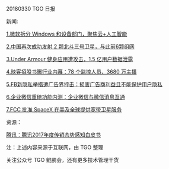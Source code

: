 20180330 TGO 日报

新闻:

[1.微软拆分 Windows 和设备部门，聚焦云+人工智能](http://tech.163.com/18/0330/07/DE4LR1RL00097U7T.html)

[2.中国再次成功发射 2 颗北斗三号卫星，与此前6颗组网](http://tech.163.com/18/0330/07/DE4M93SE00097U81.html)

[3.Under Armour 健身应用遭攻击，1.5 亿用户数据泄露](http://tech.qq.com/a/20180330/004044.htm)

[4.映客招股书曝行业内幕：78 个监控人员、3680 万主播](http://tech.sina.com.cn/i/2018-03-30/doc-ifystnqv2210496.shtml)

[5.FB新隐私举措遭广告界抨击：损害广告商利益且不能保护用户隐私](http://tech.qq.com/a/20180330/019058.htm)

[6.企业微信重磅功能内测：企业微信与微信消息互通](http://tech.qq.com/a/20180330/007855.htm)

[7.FCC 批准 SpaceX 在美及全球提供宽带卫星服务](http://tech.sina.com.cn/it/2018-03-30/doc-ifyssmmc5189288.shtml)

资源：

[腾讯：腾讯2017年度传销态势感知白皮书](https://slab.qq.com/news/authority/1745.html)

注：上述内容来源于互联网，由 TGO 整理

关注公众号 TGO 鲲鹏会，还有更多技术管理干货
